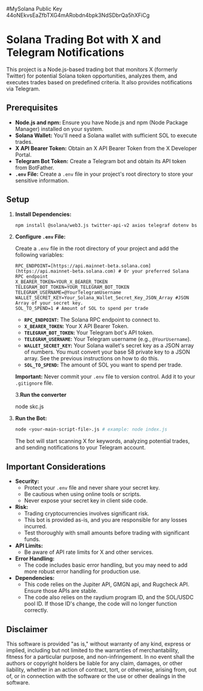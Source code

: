 #MySolana Public Key
44oNEkvsEaZfbTXG4mARobdn4bpk3NdSDbrQa5hXFiCg





# Solana Trading Bot with X and Telegram Notifications

This project is a Node.js-based trading bot that monitors X (formerly Twitter) for potential Solana token opportunities, analyzes them, and executes trades based on predefined criteria. It also provides notifications via Telegram.

## Prerequisites

* **Node.js and npm:** Ensure you have Node.js and npm (Node Package Manager) installed on your system.
* **Solana Wallet:** You'll need a Solana wallet with sufficient SOL to execute trades.
* **X API Bearer Token:** Obtain an X API Bearer Token from the X Developer Portal.
* **Telegram Bot Token:** Create a Telegram bot and obtain its API token from BotFather.
* **`.env` File:** Create a `.env` file in your project's root directory to store your sensitive information.

## Setup

1.  **Install Dependencies:**

    ```bash
    npm install @solana/web3.js twitter-api-v2 axios telegraf dotenv bs58
    ```

2.  **Configure `.env` File:**

    Create a `.env` file in the root directory of your project and add the following variables:

    ```
    RPC_ENDPOINT=[https://api.mainnet-beta.solana.com](https://api.mainnet-beta.solana.com) # Or your preferred Solana RPC endpoint
    X_BEARER_TOKEN=YOUR_X_BEARER_TOKEN
    TELEGRAM_BOT_TOKEN=YOUR_TELEGRAM_BOT_TOKEN
    TELEGRAM_USERNAME=@YourTelegramUsername
    WALLET_SECRET_KEY=Your_Solana_Wallet_Secret_Key_JSON_Array #JSON Array of your secret key.
    SOL_TO_SPEND=1 # Amount of SOL to spend per trade
    ```

    * **`RPC_ENDPOINT`:** The Solana RPC endpoint to connect to.
    * **`X_BEARER_TOKEN`:** Your X API Bearer Token.
    * **`TELEGRAM_BOT_TOKEN`:** Your Telegram bot's API token.
    * **`TELEGRAM_USERNAME`:** Your Telegram username (e.g., `@YourUsername`).
    * **`WALLET_SECRET_KEY`:** Your Solana wallet's secret key as a JSON array of numbers. You must convert your base 58 private key to a JSON array. See the previous instructions on how to do this.
    * **`SOL_TO_SPEND`:** The amount of SOL you want to spend per trade.

    **Important:** Never commit your `.env` file to version control. Add it to your `.gitignore` file.

    3.**Run the converter**

    node skc.js

4.  **Run the Bot:**

    ```bash
    node <your-main-script-file>.js # example: node index.js
    ```

    The bot will start scanning X for keywords, analyzing potential trades, and sending notifications to your Telegram account.

## Important Considerations

* **Security:**
    * Protect your `.env` file and never share your secret key.
    * Be cautious when using online tools or scripts.
    * Never expose your secret key in client side code.
* **Risk:**
    * Trading cryptocurrencies involves significant risk.
    * This bot is provided as-is, and you are responsible for any losses incurred.
    * Test thoroughly with small amounts before trading with significant funds.
* **API Limits:**
    * Be aware of API rate limits for X and other services.
* **Error Handling:**
    * The code includes basic error handling, but you may need to add more robust error handling for production use.
* **Dependencies:**
    * This code relies on the Jupiter API, GMGN api, and Rugcheck API. Ensure those APIs are stable.
    * The code also relies on the raydium program ID, and the SOL/USDC pool ID. If those ID's change, the code will no longer function correctly.

## Disclaimer

This software is provided "as is," without warranty of any kind, express or implied, including but not limited to the warranties of merchantability, fitness for a particular purpose, and non-infringement. In no event shall the authors or copyright holders be liable for any claim, damages, or other liability, whether in an action of contract, tort, or otherwise, arising from, out of, or in connection with the software or the use or other dealings in the software.
